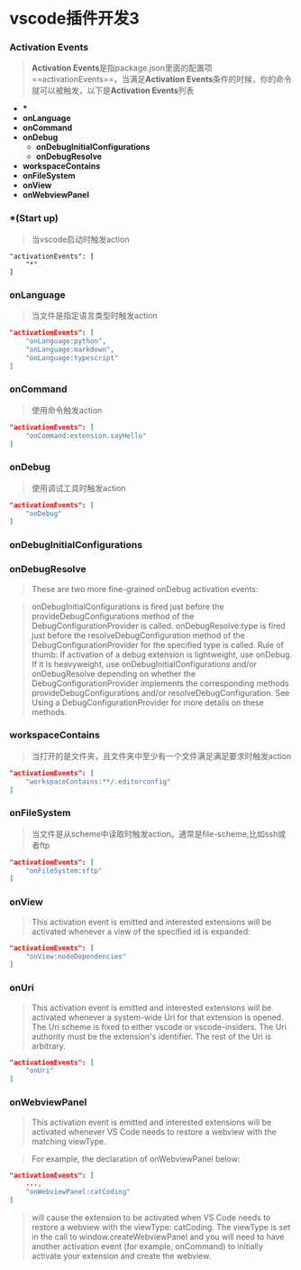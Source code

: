 # vscode插件开发3

### Activation Events

> **Activation Events**是指package.json里面的配置项==activationEvents==，当满足**Activation Events**条件的时候，你的命令就可以被触发，以下是**Activation Events**列表

- **\***
- **onLanguage**
- **onCommand**
- **onDebug**
  - **onDebugInitialConfigurations**
  - **onDebugResolve**
- **workspaceContains**
- **onFileSystem**
- **onView**
- **onWebviewPanel**

### \*(Start up)
> 当vscode启动时触发action


```
"activationEvents": [
    "*"
]
```

### onLanguage

> 当文件是指定语言类型时触发action

```json
"activationEvents": [
    "onLanguage:python",
    "onLanguage:markdown",
    "onLanguage:typescript"
]
```

### onCommand

> 使用命令触发action

```json
"activationEvents": [
    "onCommand:extension.sayHello"
]
```

### onDebug

> 使用调试工具时触发action

```json
"activationEvents": [
    "onDebug"
]
```
### onDebugInitialConfigurations
### onDebugResolve


> These are two more fine-grained onDebug activation events:

> onDebugInitialConfigurations is fired just before the provideDebugConfigurations method of the DebugConfigurationProvider is called.
onDebugResolve:type is fired just before the resolveDebugConfiguration method of the DebugConfigurationProvider for the specified type is called.
Rule of thumb: If activation of a debug extension is lightweight, use onDebug. If it is heavyweight, use onDebugInitialConfigurations and/or onDebugResolve depending on whether the DebugConfigurationProvider implements the corresponding methods provideDebugConfigurations and/or resolveDebugConfiguration. See Using a DebugConfigurationProvider for more details on these methods.

### workspaceContains
> 当打开的是文件夹，且文件夹中至少有一个文件满足满足要求时触发action

```json
"activationEvents": [
    "workspaceContains:**/.editorconfig"
]
```

### onFileSystem
> 当文件是从scheme中读取时触发action。通常是file-scheme,比如ssh或者ftp

```json
"activationEvents": [
    "onFileSystem:sftp"
]
```

### onView

> This activation event is emitted and interested extensions will be activated whenever a view of the specified id is expanded:

```json
"activationEvents": [
    "onView:nodeDependencies"
]
```

### onUri
> This activation event is emitted and interested extensions will be activated whenever a system-wide Uri for that extension is opened. The Uri scheme is fixed to either vscode or vscode-insiders. The Uri authority must be the extension's identifier. The rest of the Uri is arbitrary.

```json
"activationEvents": [
    "onUri"
]
```
### onWebviewPanel

> This activation event is emitted and interested extensions will be activated whenever VS Code needs to restore a webview with the matching viewType.

> For example, the declaration of onWebviewPanel below:


```json
"activationEvents": [
    ...,
    "onWebviewPanel:catCoding"
]
```

> will cause the extension to be activated when VS Code needs to restore a webview with the viewType: catCoding. The viewType is set in the call to window.createWebviewPanel and you will need to have another activation event (for example, onCommand) to initially activate your extension and create the webview.